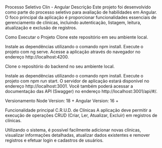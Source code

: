 Processo Seletivo Clin - Angular
Descrição
Este projeto foi desenvolvido como parte do processo seletivo para avaliação de habilidades em Angular. O foco principal da aplicação é proporcionar funcionalidades essenciais de gerenciamento de clínicas, incluindo autenticação, listagem, leitura, atualização e exclusão de registros.

Como Executar o Projeto
Clone este repositório em seu ambiente local.

Instale as dependências utilizando o comando npm install. Execute o projeto com ng serve. Acesse a aplicação através do navegador no endereço http://localhost:4200.

Clone o repositório do backend no seu ambiente local.

Instale as dependências utilizando o comando npm install. Execute o projeto com npm run start. O servidor de aplicação estará disponível no endereço http://localhost:3001. Você também poderá acessar a documentação das API (Swagger) no endereço http://localhost:3001/api/#/.

Versionamento
Node Version: 18 + Angular Version: 16 +

Funcionalidade principal
C.R.U.D. de Clínicas
A aplicação deve permitir a execução de operações CRUD (Criar, Ler, Atualizar, Excluir) em registros de clínicas.

Utilizando o sistema, é possível facilmente adicionar novas clínicas, visualizar informações detalhadas, atualizar dados existentes e remover registros e efetuar login e cadastros de usuários.
